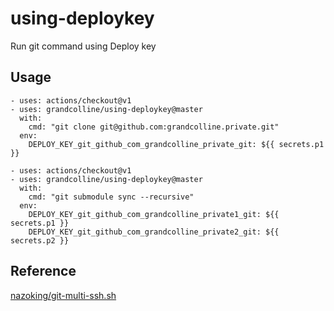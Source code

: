 # using-deploykey

Run git command using Deploy key

## Usage

```
- uses: actions/checkout@v1
- uses: grandcolline/using-deploykey@master
  with:
    cmd: "git clone git@github.com:grandcolline.private.git"
  env:
    DEPLOY_KEY_git_github_com_grandcolline_private_git: ${{ secrets.p1 }}
```

```
- uses: actions/checkout@v1
- uses: grandcolline/using-deploykey@master
  with:
    cmd: "git submodule sync --recursive"
  env:
    DEPLOY_KEY_git_github_com_grandcolline_private1_git: ${{ secrets.p1 }}
    DEPLOY_KEY_git_github_com_grandcolline_private2_git: ${{ secrets.p2 }}
```

## Reference

[nazoking/git-multi-ssh.sh](https://github.com/nazoking/git-multi-ssh.sh)

